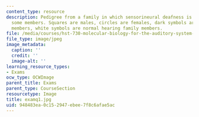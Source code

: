 ```yaml
---
content_type: resource
description: Pedigree from a family in which sensorineural deafness is present in
  some members. Squares are males, circles are females, dark symbols are deaf family
  members, white symbols are normal hearing family members.
file: /media/courses/hst-730-molecular-biology-for-the-auditory-system-fall-2002/948483ea0c152947ebee7f8c6afae5ac_examq1.jpg
file_type: image/jpeg
image_metadata:
  caption: ''
  credit: ''
  image-alt: ''
learning_resource_types:
- Exams
ocw_type: OCWImage
parent_title: Exams
parent_type: CourseSection
resourcetype: Image
title: examq1.jpg
uid: 948483ea-0c15-2947-ebee-7f8c6afae5ac
---
```


